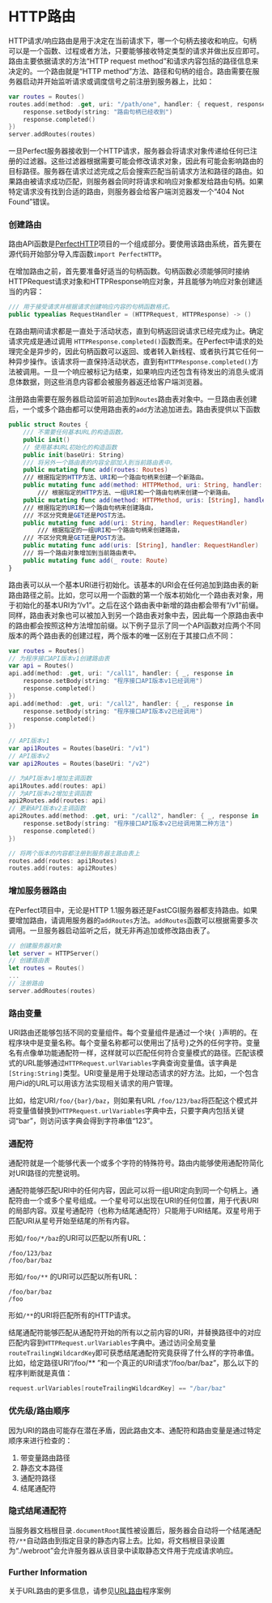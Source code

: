 # HTTP路由

HTTP请求/响应路由是用于决定在当前请求下，哪一个句柄去接收和响应。句柄可以是一个函数、过程或者方法，只要能够接收特定类型的请求并做出反应即可。路由主要依据请求的方法“HTTP request method”和请求内容包括的路径信息来决定的。一个路由就是“HTTP method”方法、路径和句柄的组合。路由需要在服务器启动并开始监听请求或调度信号之前注册到服务器上，比如：

```swift
var routes = Routes()
routes.add(method: .get, uri: "/path/one", handler: { request, response in
    response.setBody(string: "路由句柄已经收到")
    response.completed()
})
server.addRoutes(routes)
```

一旦Perfect服务器接收到一个HTTP请求，服务器会将请求对象传递给任何已注册的过滤器。这些过滤器根据需要可能会修改请求对象，因此有可能会影响路由的目标路径。服务器在请求过滤完成之后会搜索匹配当前请求方法和路径的路由。如果路由被请求成功匹配，则服务器会同时将请求和响应对象都发给路由句柄。如果特定请求没有找到合适的路由，则服务器会给客户端浏览器发一个“404 Not Found”错误。

### 创建路由

路由API函数是[PerfectHTTP](https://github.com/PerfectlySoft/Perfect-HTTP)项目的一个组成部分。要使用该路由系统，首先要在源代码开始部分导入库函数```import PerfectHTTP```。

在增加路由之前，首先要准备好适当的句柄函数。句柄函数必须能够同时接纳HTTPRequest请求对象和HTTPResponse响应对象，并且能够为响应对象创建适当的内容：

```swift
/// 用于接受请求并根据请求创建响应内容的句柄函数格式。
public typealias RequestHandler = (HTTPRequest, HTTPResponse) -> ()
```
在路由期间请求都是一直处于活动状态，直到句柄返回说请求已经完成为止。确定请求完成是通过调用 ```HTTPResponse.completed()```函数而来。在Perfect中请求的处理完全是异步的，因此句柄函数可以返回、或者转入新线程、或者执行其它任何一种异步操作。该请求将一直保持活动状态，直到有```HTTPResponse.completed()```方法被调用。一旦一个响应被标记为结束，如果响应内还包含有待发出的消息头或消息体数据，则这些消息内容都会被服务器返还给客户端浏览器。

注册路由需要在服务器启动监听前追加到```Routes```路由表对象中。一旦路由表创建后，一个或多个路由都可以使用路由表的```add```方法追加进去。路由表提供以下函数

```swift
public struct Routes {
    /// 不需要任何基本URL的构造函数。
    public init()
    // 使用基本URL初始化的构造函数
    public init(baseUri: String)
    /// 将另外一个路由表的内容全部加入到当前路由表中。
    public mutating func add(routes: Routes)
    /// 根据指定的HTTP方法、URI和一个路由句柄来创建一个新路由。
    public mutating func add(method: HTTPMethod, uri: String, handler: RequestHandler)
		/// 根据指定的HTTP方法、一组URI和一个路由句柄来创建一个新路由。
    public mutating func add(method: HTTPMethod, uris: [String], handler: RequestHandler)
    /// 根据指定的URI和一个路由句柄来创建路由，
    /// 不区分究竟是GET还是POST方法。
    public mutating func add(uri: String, handler: RequestHandler)
		/// 根据指定的一组URI和一个路由句柄来创建路由，
    /// 不区分究竟是GET还是POST方法。
    public mutating func add(uris: [String], handler: RequestHandler)
    /// 将一个路由对象增加到当前路由表中。
    public mutating func add(_ route: Route)
}
```

路由表可以从一个基本URI进行初始化。该基本的URI会在任何追加到路由表的新路由路径之前。比如，您可以用一个函数的第一个版本初始化一个路由表对象，用于初始化的基本URI为“/v1”。之后在这个路由表中新增的路由都会带有“/v1”前缀。同样，路由表对象也可以被加入到另一个路由表对象中去，因此每一个原路由表中的路由都会按照这种方法增加前缀。以下例子显示了同一个API函数对应两个不同版本的两个路由表的创建过程，两个版本的唯一区别在于其接口点不同：

```swift
var routes = Routes()
// 为程序接口API版本v1创建路由表
var api = Routes()
api.add(method: .get, uri: "/call1", handler: { _, response in
    response.setBody(string: "程序接口API版本v1已经调用")
    response.completed()
})
api.add(method: .get, uri: "/call2", handler: { _, response in
    response.setBody(string: "程序接口API版本v2已经调用")
    response.completed()
})

// API版本v1
var api1Routes = Routes(baseUri: "/v1")
// API版本v2
var api2Routes = Routes(baseUri: "/v2")

// 为API版本v1增加主调函数
api1Routes.add(routes: api)
// 为API版本v2增加主调函数
api2Routes.add(routes: api)
// 更新API版本v2主调函数
api2Routes.add(method: .get, uri: "/call2", handler: { _, response in
    response.setBody(string: "程序接口API版本v2已经调用第二种方法")
    response.completed()
})

// 将两个版本的内容都注册到服务器主路由表上
routes.add(routes: api1Routes)
routes.add(routes: api2Routes)
```

### 增加服务器路由

在Perfect项目中，无论是HTTP 1.1服务器还是FastCGI服务器都支持路由。如果要增加路由，请调用服务器的```addRoutes```方法。```addRoutes```函数可以根据需要多次调用。一旦服务器启动监听之后，就无非再追加或修改路由表了。

```swift
// 创建服务器对象
let server = HTTPServer()
// 创建路由表
let routes = Routes()
...
// 注册路由
server.addRoutes(routes)
```

### 路由变量

URI路由还能够包括不同的变量组件。每个变量组件是通过一个块```{ }```声明的。在程序块中是变量名称。每个变量名称都可以使用出了括号```}```之外的任何字符。变量名有点像单功能通配符一样，这样就可以匹配任何符合变量模式的路径。匹配该模式的URL能够通过```HTTPRequest.urlVariables```字典查询变量值。该字典是```[String:String]```类型。URI变量是用于处理动态请求的好方法。比如，一个包含用户id的URL可以用该方法实现相关请求的用户管理。

比如，给定URI```/foo/{bar}/baz```，则如果有URL ```/foo/123/baz```将匹配这个模式并将变量值替换到```HTTPRequest.urlVariables```字典中去，只要字典内包括关键词“bar”，则访问该字典会得到字符串值“123”。

### 通配符

通配符就是一个能够代表一个或多个字符的特殊符号。路由内能够使用通配符简化对URI路径的完整说明。

通配符能够匹配URI中的任何内容，因此可以将一组URI定向到同一个句柄上。通配符由一个或多个星号组成。一个星号可以出现在URI的任何位置，用于代表URI的局部内容。双星号通配符（也称为结尾通配符）只能用于URI结尾。双星号用于匹配URI从星号开始至结尾的所有内容。

形如```/foo/*/baz```的URI可以匹配以所有URL：

```
/foo/123/baz
/foo/bar/baz
```

形如```/foo/**``` 的URI可以匹配以所有URL：

```
/foo/bar/baz
/foo
```

形如```/**```的URI将匹配所有的HTTP请求。

结尾通配符能够匹配从通配符开始的所有以之前内容的URI，并替换路径中的对应匹配内容到```HTTPRequest.urlVariables```字典中。通过访问全局变量```routeTrailingWildcardKey```即可获悉结尾通配符究竟获得了什么样的字符串值。比如，给定路径URI“/foo/** ”和一个真正的URI请求“/foo/bar/baz”，那么以下的程序判断就是真值：

```swift
request.urlVariables[routeTrailingWildcardKey] == "/bar/baz"
```

### 优先级/路由顺序

因为URI的路由可能存在潜在矛盾，因此路由文本、通配符和路由变量是通过特定顺序来进行检查的：

1. 带变量路由路径
2. 静态文本路径
3. 通配符路径
4. 结尾通配符

### 隐式结尾通配符

当服务器文档根目录```.documentRoot```属性被设置后，服务器会自动将一个结尾通配符```/**```自动路由到指定目录的静态内容上去。比如，将文档根目录设置为“./webroot”会允许服务器从该目录中读取静态文件用于完成请求响应。

### Further Information

关于URL路由的更多信息，请参见[URL路由](https://github.com/PerfectlySoft/PerfectExample-URLRouting)程序案例

